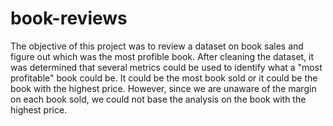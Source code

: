 # book-reviews
The objective of this project was to review a dataset on book sales and figure out which was the most profible book.
After cleaning the dataset, it was determined that several metrics could be used to identify what a "most profitable" book could be. 
It could be the most book sold or it could be the book with the highest price. However, since we are unaware of the margin on each book sold, we could not base 
the analysis on the book with the highest price.
